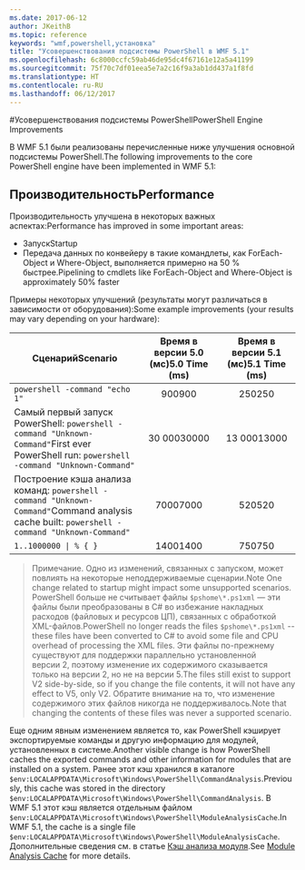 ```yaml
---
ms.date: 2017-06-12
author: JKeithB
ms.topic: reference
keywords: "wmf,powershell,установка"
title: "Усовершенствования подсистемы PowerShell в WMF 5.1"
ms.openlocfilehash: 6c8000ccfc59ab46de95dc4f67161e12a5a41199
ms.sourcegitcommit: 75f70c7df01eea5e7a2c16f9a3ab1dd437a1f8fd
ms.translationtype: HT
ms.contentlocale: ru-RU
ms.lasthandoff: 06/12/2017
---
```

#<a name="powershell-engine-improvements"></a><span data-ttu-id="981fc-103">Усовершенствования подсистемы PowerShell</span><span class="sxs-lookup"><span data-stu-id="981fc-103">PowerShell Engine Improvements</span></span>

<span data-ttu-id="981fc-104">В WMF 5.1 были реализованы перечисленные ниже улучшения основной подсистемы PowerShell.</span><span class="sxs-lookup"><span data-stu-id="981fc-104">The following improvements to the core PowerShell engine have been implemented in WMF 5.1:</span></span>


## <a name="performance"></a><span data-ttu-id="981fc-105">Производительность</span><span class="sxs-lookup"><span data-stu-id="981fc-105">Performance</span></span> ##

<span data-ttu-id="981fc-106">Производительность улучшена в некоторых важных аспектах:</span><span class="sxs-lookup"><span data-stu-id="981fc-106">Performance has improved in some important areas:</span></span>

- <span data-ttu-id="981fc-107">Запуск</span><span class="sxs-lookup"><span data-stu-id="981fc-107">Startup</span></span>
- <span data-ttu-id="981fc-108">Передача данных по конвейеру в такие командлеты, как ForEach-Object и Where-Object, выполняется примерно на 50 % быстрее.</span><span class="sxs-lookup"><span data-stu-id="981fc-108">Pipelining to cmdlets like ForEach-Object and Where-Object is approximately 50% faster</span></span> 

<span data-ttu-id="981fc-109">Примеры некоторых улучшений (результаты могут различаться в зависимости от оборудования):</span><span class="sxs-lookup"><span data-stu-id="981fc-109">Some example improvements (your results may vary depending on your hardware):</span></span> 

| <span data-ttu-id="981fc-110">Сценарий</span><span class="sxs-lookup"><span data-stu-id="981fc-110">Scenario</span></span> | <span data-ttu-id="981fc-111">Время в версии 5.0 (мс)</span><span class="sxs-lookup"><span data-stu-id="981fc-111">5.0 Time (ms)</span></span> | <span data-ttu-id="981fc-112">Время в версии 5.1 (мс)</span><span class="sxs-lookup"><span data-stu-id="981fc-112">5.1 Time (ms)</span></span> |
| -------- | :---------------: | :---------------: |
| `powershell -command "echo 1"` | <span data-ttu-id="981fc-113">900</span><span class="sxs-lookup"><span data-stu-id="981fc-113">900</span></span> | <span data-ttu-id="981fc-114">250</span><span class="sxs-lookup"><span data-stu-id="981fc-114">250</span></span> |
| <span data-ttu-id="981fc-115">Самый первый запуск PowerShell: `powershell -command "Unknown-Command"`</span><span class="sxs-lookup"><span data-stu-id="981fc-115">First ever PowerShell run: `powershell -command "Unknown-Command"`</span></span> | <span data-ttu-id="981fc-116">30 000</span><span class="sxs-lookup"><span data-stu-id="981fc-116">30000</span></span> | <span data-ttu-id="981fc-117">13 000</span><span class="sxs-lookup"><span data-stu-id="981fc-117">13000</span></span> |
| <span data-ttu-id="981fc-118">Построение кэша анализа команд: `powershell -command "Unknown-Command"`</span><span class="sxs-lookup"><span data-stu-id="981fc-118">Command analysis cache built: `powershell -command "Unknown-Command"`</span></span> | <span data-ttu-id="981fc-119">7000</span><span class="sxs-lookup"><span data-stu-id="981fc-119">7000</span></span> | <span data-ttu-id="981fc-120">520</span><span class="sxs-lookup"><span data-stu-id="981fc-120">520</span></span> |
| <code>1..1000000 &#124; % { }</code> | <span data-ttu-id="981fc-121">1400</span><span class="sxs-lookup"><span data-stu-id="981fc-121">1400</span></span> | <span data-ttu-id="981fc-122">750</span><span class="sxs-lookup"><span data-stu-id="981fc-122">750</span></span> |
  
> <span data-ttu-id="981fc-123">Примечание. Одно из изменений, связанных с запуском, может повлиять на некоторые неподдерживаемые сценарии.</span><span class="sxs-lookup"><span data-stu-id="981fc-123">Note One change related to startup might impact some unsupported scenarios.</span></span> 
> <span data-ttu-id="981fc-124">PowerShell больше не считывает файлы `$pshome\*.ps1xml` — эти файлы были преобразованы в C# во избежание накладных расходов (файловых и ресурсов ЦП), связанных с обработкой XML-файлов.</span><span class="sxs-lookup"><span data-stu-id="981fc-124">PowerShell no longer reads the files `$pshome\*.ps1xml` -- these files have been converted to C# to avoid some file and CPU overhead of processing the XML files.</span></span> 
<span data-ttu-id="981fc-125">Эти файлы по-прежнему существуют для поддержки параллельно установленной версии 2, поэтому изменение их содержимого сказывается только на версии 2, но не на версии 5.</span><span class="sxs-lookup"><span data-stu-id="981fc-125">The files still exist to support V2 side-by-side, so if you change the file contents, it will not have any effect to V5, only V2.</span></span> 
<span data-ttu-id="981fc-126">Обратите внимание на то, что изменение содержимого этих файлов никогда не поддерживалось.</span><span class="sxs-lookup"><span data-stu-id="981fc-126">Note that changing the contents of these files was never a supported scenario.</span></span>

<span data-ttu-id="981fc-127">Еще одним явным изменением является то, как PowerShell кэширует экспортируемые команды и другую информацию для модулей, установленных в системе.</span><span class="sxs-lookup"><span data-stu-id="981fc-127">Another visible change is how PowerShell caches the exported commands and other information for modules that are installed on a system.</span></span> <span data-ttu-id="981fc-128">Ранее этот кэш хранился в каталоге `$env:LOCALAPPDATA\Microsoft\Windows\PowerShell\CommandAnalysis`.</span><span class="sxs-lookup"><span data-stu-id="981fc-128">Previously, this cache was stored in the directory `$env:LOCALAPPDATA\Microsoft\Windows\PowerShell\CommandAnalysis`.</span></span> <span data-ttu-id="981fc-129">В WMF 5.1 этот кэш является отдельным файлом `$env:LOCALAPPDATA\Microsoft\Windows\PowerShell\ModuleAnalysisCache`.</span><span class="sxs-lookup"><span data-stu-id="981fc-129">In WMF 5.1, the cache is a single file `$env:LOCALAPPDATA\Microsoft\Windows\PowerShell\ModuleAnalysisCache`.</span></span>
<span data-ttu-id="981fc-130">Дополнительные сведения см. в статье [Кэш анализа модуля](scenarios-features.md#module-analysis-cache).</span><span class="sxs-lookup"><span data-stu-id="981fc-130">See [Module Analysis Cache](scenarios-features.md#module-analysis-cache) for more details.</span></span>

